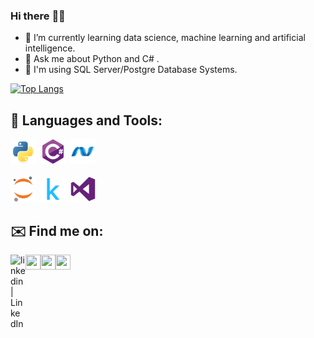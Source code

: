 ### Hi there :woman_technologist:
- 🌱 I’m currently learning data science, machine learning and artificial intelligence.
- 💬 Ask me about Python and C# .
- :floppy_disk: I'm using SQL Server/Postgre Database Systems.


[![Top Langs](https://github-readme-stats.vercel.app/api/top-langs/?username=senozanAleyna&layout=compact)](https://github.com/senozanAleyna/github-readme-stats)


## 💪 Languages and Tools:
<div>
  <img src="https://github.com/devicons/devicon/blob/master/icons/python/python-original.svg" title="Python" alt="Python" width="40" height="40"/>&nbsp;
  <img src="https://github.com/devicons/devicon/blob/master/icons/csharp/csharp-original.svg" title="C#" alt="C#" width="40" height="40"/>&nbsp;
  <img src="https://github.com/devicons/devicon/blob/master/icons/dot-net/dot-net-original.svg" title="dotNet" alt="dotNet" width="40" height="40"/>&nbsp;
  <br />
  <br />
  <img src="https://github.com/devicons/devicon/blob/master/icons/jupyter/jupyter-original.svg" title="Jupyter" alt="Jupyter" width="40" height="40"/>&nbsp;
  <img src="https://github.com/devicons/devicon/blob/master/icons/kaggle/kaggle-original.svg" title="Kaggle" alt="Kaggle" width="40" height="40"/>&nbsp;
  <img src="https://github.com/devicons/devicon/blob/master/icons/visualstudio/visualstudio-plain.svg" title="Vstudio" alt="Vstudio" width="40" height="40"/>&nbsp;
</div>

## ✉️ Find me on:
[<img align="left" alt="linkedin | LinkedIn" width="24px" src="https://cdn.jsdelivr.net/npm/simple-icons@4.25.0/icons/linkedin.svg" />][linkedin]
[<img align="left" height="24" width="24" src="https://cdn.jsdelivr.net/npm/simple-icons@v4/icons/instagram.svg" />][instagram]
[<img align="left" height="24" width="24" src="https://cdn.jsdelivr.net/npm/simple-icons@v4/icons/gmail.svg" />][gmail]
[<img align="left" height="24" width="24" src="https://cdn.jsdelivr.net/npm/simple-icons@4.25.0/icons/medium.svg" />][medium]

<br />
<br />


[instagram]: https://www.instagram.com/aleynasenozan/
[linkedin]: https://linkedin.com/in/aleyna-senozan
[medium]: https://medium.com/@senozanAleyna
[gmail]: mailto:senozanaleyna@gmail.com


